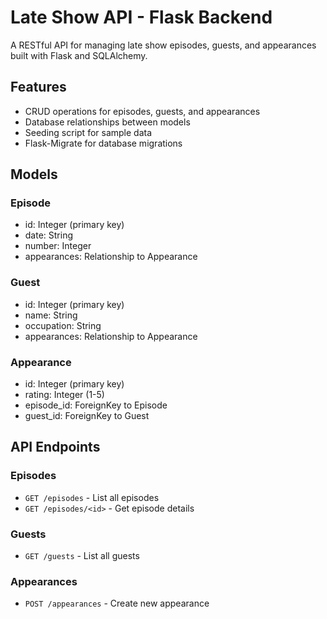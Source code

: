 # Late Show API - Flask Backend

A RESTful API for managing late show episodes, guests, and appearances built with Flask and SQLAlchemy.

## Features

- CRUD operations for episodes, guests, and appearances
- Database relationships between models
- Seeding script for sample data
- Flask-Migrate for database migrations

## Models

### Episode
- id: Integer (primary key)
- date: String
- number: Integer
- appearances: Relationship to Appearance

### Guest
- id: Integer (primary key)
- name: String
- occupation: String
- appearances: Relationship to Appearance

### Appearance
- id: Integer (primary key)
- rating: Integer (1-5)
- episode_id: ForeignKey to Episode
- guest_id: ForeignKey to Guest

## API Endpoints

### Episodes
- `GET /episodes` - List all episodes
- `GET /episodes/<id>` - Get episode details

### Guests
- `GET /guests` - List all guests

### Appearances
- `POST /appearances` - Create new appearance
